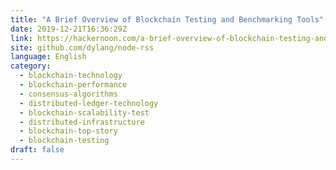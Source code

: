 ```yaml
---
title: "A Brief Overview of Blockchain Testing and Benchmarking Tools"
date: 2019-12-21T16:36:29Z
link: https://hackernoon.com/a-brief-overview-of-blockchain-testing-and-benchmarking-tools-xpk34cc?source=rss&utm_medium=RSS&utm_source=news.12bit.vn
site: github.com/dylang/node-rss
language: English
category:
  - blockchain-technology
  - blockchain-performance
  - consensus-algorithms
  - distributed-ledger-technology
  - blockchain-scalability-test
  - distributed-infrastructure
  - blockchain-top-story
  - blockchain-testing
draft: false
---
```

